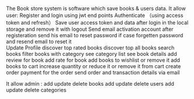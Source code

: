The  Book  store  system is software which save books & users data.
It allow user:
  Register and login using jwt end points 
  Authenticate （using access token and refresh）
  Save user access token and data after login in the local storage and remove it with logout
  Send email activation account after registeration
  send his email to reset password if case forgetten password and resend email to reset it  
  Update Profile 
  discover top rated books
  discover top all books
  search books
  filter books with category
  see category list
  see book details 
  add review for book 
  add rate for book
  add books to wishlist or remove it
  add books to cart increase quantity or reduce it or remove it from cart
  create order 
  payment for the order
  send order and transaction details via email 
  

It allow admin :
  add update delete books
  add update delete users
  add update delete categories



